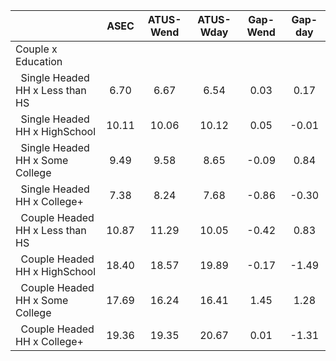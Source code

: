 
|                      |         ASEC |    ATUS-Wend |    ATUS-Wday |     Gap-Wend |      Gap-day |
| -------------------- | :----------: | :----------: | :----------: | :----------: | :----------: |
| Couple x Education   |              |              |              |              |              |
| &nbsp;&nbsp;Single Headed HH x Less than HS |         6.70 |         6.67 |         6.54 |         0.03 |         0.17 |
| &nbsp;&nbsp;Single Headed HH x HighSchool |        10.11 |        10.06 |        10.12 |         0.05 |        -0.01 |
| &nbsp;&nbsp;Single Headed HH x Some College |         9.49 |         9.58 |         8.65 |        -0.09 |         0.84 |
| &nbsp;&nbsp;Single Headed HH x College+ |         7.38 |         8.24 |         7.68 |        -0.86 |        -0.30 |
| &nbsp;&nbsp;Couple Headed HH x Less than HS |        10.87 |        11.29 |        10.05 |        -0.42 |         0.83 |
| &nbsp;&nbsp;Couple Headed HH x HighSchool |        18.40 |        18.57 |        19.89 |        -0.17 |        -1.49 |
| &nbsp;&nbsp;Couple Headed HH x Some College |        17.69 |        16.24 |        16.41 |         1.45 |         1.28 |
| &nbsp;&nbsp;Couple Headed HH x College+ |        19.36 |        19.35 |        20.67 |         0.01 |        -1.31 |

